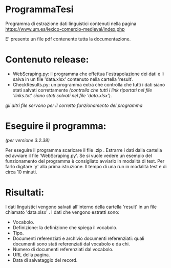 # ProgrammaTesi
Programma di estrazione dati linguistici contenuti nella pagina https://www.um.es/lexico-comercio-medieval/index.php

E' presente un file pdf contenente tutta la documentazione.

# Contenuto release:
  - WebScraping.py: il programma che effettua l'estrapolazione dei dati e li salva in un file 'data.xlsx' contenuto nella cartella 'result'.
  - CheckResults.py: un programma extra che controlla che tutti i dati siano stati salvati correttamente _(controlla che tutti i link riportati nel file 'links.txt' siano stati salvati nel file 'data.xlsx')_.
  
  _gli altri file servono per il corretto funzionamento del programma_
  

# Eseguire il programma:
_(per versione 3.2.38)_

Per eseguire il programma scaricare il file .zip . Estrarre i dati dalla cartella ed avviare il file 'WebScraping.py'. Se si vuole vedere un esempio del funzionamento del programma è consigliato avviarlo in modalità di test. Per farlo digitare 'y' alla prima istruzione. Il tempo di una run in modalità test è di circa 10 minuti.


# Risultati:
I dati linguistici vengono salvati all'interno della cartella 'result' in un file chiamato 'data.xlsx' . I dati che vengono estratti sono:
  - Vocabolo.
  - Definizione: la definizione che spiega il vocabolo.
  - Tipo. 
  - Documenti referenziati e archivio documenti referenziati: quali documenti sono stati referenziati dal vocabolo e da chi.
  - Numero di documenti referenziati dal vocabolo.
  - URL della pagina.
  - Data di salvataggio del record.
